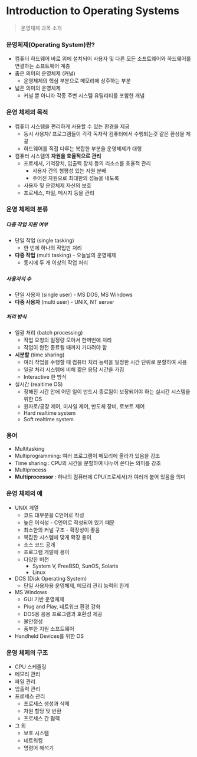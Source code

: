 # Introduction to Operating Systems

> 운영체제 과목 소개



### 운영체제(Operating System)란?

- 컴퓨터 하드웨어 바로 위에 설치되어 사용자 및 다른 모든 소프트웨어와 하드웨어를 연결하는 소프트웨어 계층
- 좁은 의미의 운영체제 (커널)
  - 운영체제의 핵심 부분으로 메모리에 상주하는 부분
- 넓은 의미의 운영체제
  - 커널 뿐 아니라 각종 주변 시스템 유틸리티를 포함한 개념



### 운영 체제의 목적

- 컴퓨터 시스템을 편리하게 사용할 수 있는 환경을 제공
  - 동시 사용자/ 프로그램들이 각각 독자적 컴퓨터에서 수행되는것 같은 환상을 제공
  - 하드웨어를 직접 다루는 복잡한 부분을 운영체제가 대행
- 컴퓨터 시스템의 **자원을 효율적으로 관리**
  - 프로세서, 기억장치, 입출력 장치 등의 리소스를 효율적 관리
    - 사용자 간의 형평성 있는 자원 분배
    - 주어진 자원으로 최대한의 성능을 내도록
  - 사용자 및 운영체제 자신의 보호 
  - 프로세스, 파일, 메시지 등을 관리



### 운영 체제의 분류

##### 다중 작업 지원 여부

- 단일 작업 (single tasking)
  - 한 번에 하나의 작업만 처리
- **다중 작업** (multi tasking) - 오늘날의 운영체제
  - 동시에 두 개 이상의 작업 처리

##### 

##### 사용자의 수

- 단일 사용자 (single user) - MS DOS, MS Windows
- **다중 사용자** (multi user)  - UNIX, NT server



##### 처리 방식

- 일괄 처리 (batch processing)
  - 작업 요청의 일정량 모아서 한꺼번에 처리
  - 작업이 완전 종료될 때까지 기다려야 함
- **시분할** (time sharing)
  - 여러 작업을 수행할 때 컴퓨터 처리 능력을 일정한 시간 단위로 분할하여 사용
  - 일괄 처리 시스템에 비해 짧은 응답 시간을 가짐
  - Interactive 한 방식
- 실시간 (realtime OS)
  - 정해진 시간 안에 어떤 일이 반드시 종료됨이 보장되어야 하는 실시간 시스템을 위한 OS
  - 원자로/공장 제어, 미사일 제어, 반도체 장비, 로보트 제어
  - Hard realtime system
  - Soft realtime system



### 용어

- Multitasking
- Multiprogramming: 여러 프로그램이 메모리에 올라가 있음을 강조
- Time sharing           : CPU의 시간을 분할하여 나누어 쓴다는 의미를 강조
- Multiprocess
- **Multiprocessor**     : 하나의 컴퓨터에 CPU(프로세서)가 여러개 붙어 있음을 의미



### 운영 체제의 예

- UNIX 계열
  - 코드 대부분을 C언어로 작성
  - 높은 이식성 - C언어로 작성되어 있기 때문
  - 최소한의 커널 구조 - 확장성이 좋음
  - 복잡한 시스템에 맞게 확장 용이
  - 소스 코드 공개
  - 프로그램 개발에 용이
  - 다양한 버전
    - System V, FreeBSD, SunOS, Solaris
    - Linux
- DOS (Disk Operating System)
  - 단일 사용자용 운영체제, 메모리 관리 능력의 한계
- MS Windows
  - GUI 기반 운영체제
  - Plug and Play, 네트워크 환경 강화
  - DOS용 응용 프로그램과 호환성 제공
  - 불안정성
  - 풍부한 지원 소프트웨어
- Handheld Devices를 위한 OS



### 운영 체제의 구조

- CPU 스케줄링
- 메모리 관리
- 파일 관리
- 입출력 관리
- 프로세스 관리
  - 프로세스 생성과 삭제
  - 자원 할당 및 반환
  - 프로세스 간 협력
- 그 외
  - 보호 시스템
  - 네트워킹
  - 명령어 해석기



